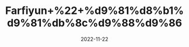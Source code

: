 ---
title: 'Farfiyun+%22+%d9%81%d8%b1%d9%81%db%8c%d9%88%d9%86'
date: '2022-11-22' 
metatag: '' 
inventory: '0' 
draft: false 
# meta description 
shortDescripton: 'Euphorbia+Gum+is+used+for+breathing+disorders+including+asthma%2c+bronchitis%2c+and+chest+congestion.+It+is+also+used+for+mucus+in+the+nose+and+throat'
description: 'Herbs+%d8%ac%da%91%db%8c+%d8%a8%d9%88%d9%b9%db%8c'
longdescription: ''
tags: ''
brand: ''
subCategory: ''
unit: '10 gm-Pk'
sellCount: '0'
featured: True
# product Price
price: '50.0'
# Product Short Description
shortDescription: 'Euphorbia+Gum+is+used+for+breathing+disorders+including+asthma%2c+bronchitis%2c+and+chest+congestion.+It+is+also+used+for+mucus+in+the+nose+and+throat'
productID: '594FC82C-962C-ED11-9968-005056B3A416'
type: 'products'
category: 'Herbs+%d8%ac%da%91%db%8c+%d8%a8%d9%88%d9%b9%db%8c' 
thumnailproduct: 'https://eraconnect.blob.core.windows.net/product-images/aminsaddiquidawakhana/594FC82C-962C-ED11-9968-005056B3A416.webp' 
images:
  - image: 'https://eraconnect.blob.core.windows.net/product-images/aminsaddiquidawakhana/594FC82C-962C-ED11-9968-005056B3A416.webp'  
Variants:
---